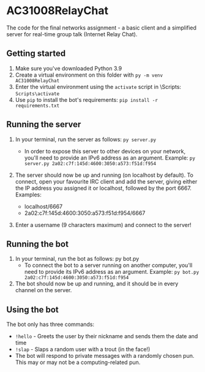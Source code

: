 # AC31008RelayChat
The code for the final networks assignment - a basic client and a simplified server for real-time group talk (Internet Relay Chat).

## Getting started
1. Make sure you've downloaded Python 3.9
2. Create a virtual environment on this folder with `py -m venv AC31008RelayChat`
3. Enter the virtual environment using the `activate` script in \Scripts: `Scripts\activate`
4. Use `pip` to install the bot's requirements: `pip install -r requirements.txt`

## Running the server
1. In your terminal, run the server as follows: `py server.py`
    - In order to expose this server to other devices on your network, you'll need to provide an IPv6 address as an argument. Example:
    `py server.py 2a02:c7f:145d:4600:3050:a573:f51d:f954`
2. The server should now be up and running (on localhost by default). To connect, open your favourite IRC client and add the server, giving either the IP address you assigned it or localhost, followed by the port 6667. Examples:
    - localhost/6667
    - 2a02:c7f:145d:4600:3050:a573:f51d:f954/6667

3. Enter a username (9 characters maximum) and connect to the server!

## Running the bot
1. In your terminal, run the bot as follows: py bot.py
    - To connect the bot to a server running on another computer, you'll need to provide its IPv6 address as an argument. Example: `py bot.py 2a02:c7f:145d:4600:3050:a573:f51d:f954`
2. The bot should now be up and running, and it should be in every channel on the server.

## Using the bot

The bot only has three commands:
- `!hello` - Greets the user by their nickname and sends them the date and time
- `!slap` - Slaps a random user with a trout (in the face!)
- The bot will respond to private messages with a randomly chosen pun. This may or may not be a computing-related pun.
